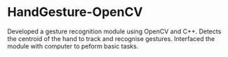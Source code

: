 # HandGesture-OpenCV

Developed a gesture recognition module using OpenCV and C++. Detects the centroid of the hand to track and recognise gestures. Interfaced the module with computer to peform basic tasks.
